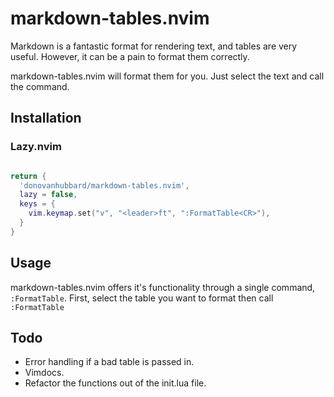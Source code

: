 # markdown-tables.nvim
Markdown is a fantastic format for rendering text, and 
tables are very useful. However, it can be a pain to 
format them correctly.

markdown-tables.nvim will format them for you. Just
select the text and call the command.


## Installation

### Lazy.nvim 

```lua

return {
  'donovanhubbard/markdown-tables.nvim',
  lazy = false,
  keys = {
    vim.keymap.set("v", "<leader>ft", ":FormatTable<CR>"),
  }
}
```

## Usage

markdown-tables.nvim offers it's functionality through a single
command, `:FormatTable`. First, select the table you want to 
format then call `:FormatTable`

## Todo

- Error handling if a bad table is passed in.
- Vimdocs.
- Refactor the functions out of the init.lua file.
